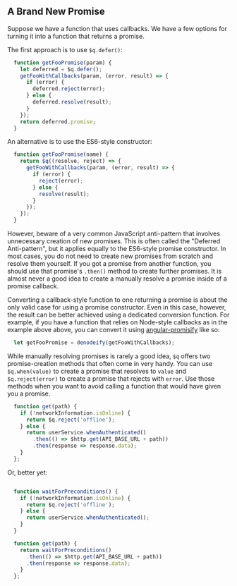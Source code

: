 ## A Brand New Promise

Suppose we have a function that uses callbacks. We have a few options for
turning it into a function that returns a promise.

The first approach is to use `$q.defer()`:

```javascript
  function getFooPromise(param) {
    let deferred = $q.defer();
    getFooWithCallbacks(param, (error, result) => {
      if (error) {
        deferred.reject(error);
      } else {
        deferred.resolve(result);
      }
    });
    return deferred.promise;
  }
```

An alternative is to use the ES6-style constructor:

```javascript
  function getFooPromise(name) {
    return $q((resolve, reject) => {
      getFooWithCallbacks(param, (error, result) => {
        if (error) {
          reject(error);
        } else {
          resolve(result);
        }
      });
    });
  }
```


However, beware of a very common JavaScript anti-pattern that involves
unnecessary creation of new promises. This is often called the "Deferred
Anti-pattern", but it applies equally to the ES6-style promise constructor. In
most cases, you do not need to create new promises from scratch and resolve
them yourself. If you got a promise from another function, you should use that
promise's `.then()` method to create further promises. It is almost never a
good idea to create a manually resolve a promise inside of a promise callback.

Converting a callback-style function to one returning a promise is about the
only valid case for using a promise constructor. Even in this case, however,
the result can be better achieved using a dedicated conversion function. For
example, if you have a function that relies on Node-style callbacks as in the
example above above, you can convert it using
[angular-promisify](https://github.com/rangle/angular-promisify) like so:

```javascript
  let getFooPromise = denodeify(getFooWithCallbacks);
```

While manually resolving promises is rarely a good idea, `$q` offers two
promise-creation methods that often come in very handy. You can use
`$q.when(value)` to create a promise that resolves to `value` and
`$q.reject(error)` to create a promise that rejects with `error`. Use those
methods when you want to avoid calling a function that would have given you
a promise.

```javascript
  function get(path) {
    if (!networkInformation.isOnline) {
      return $q.reject('offline');
    } else {
      return userService.whenAuthenticated()
        .then(() => $http.get(API_BASE_URL + path))
        .then(response => response.data);
    }
  };
```

Or, better yet:

```javascript

  function waitForPreconditions() {
    if (!networkInformation.isOnline) {
      return $q.reject('offline');
    } else {
      return userService.whenAuthenticated();
    }
  }

  function get(path) {
    return waitForPreconditions()
      .then(() => $http.get(API_BASE_URL + path))
      .then(response => response.data);
    }
  };
```
